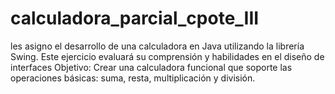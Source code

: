 # calculadora_parcial_cpote_III
les asigno el desarrollo de una calculadora en Java utilizando la librería Swing. Este ejercicio evaluará su comprensión y habilidades en el diseño de interfaces Objetivo: Crear una calculadora funcional que soporte las operaciones básicas: suma, resta, multiplicación y división.
